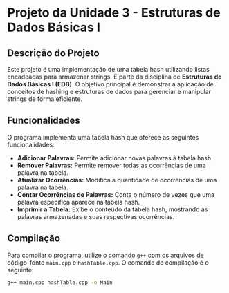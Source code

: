 # Projeto da Unidade 3 - Estruturas de Dados Básicas I

## Descrição do Projeto

Este projeto é uma implementação de uma tabela hash utilizando listas encadeadas para armazenar strings. É parte da disciplina de **Estruturas de Dados Básicas I (EDB)**. O objetivo principal é demonstrar a aplicação de conceitos de hashing e estruturas de dados para gerenciar e manipular strings de forma eficiente.

## Funcionalidades

O programa implementa uma tabela hash que oferece as seguintes funcionalidades:

- **Adicionar Palavras:** Permite adicionar novas palavras à tabela hash.
- **Remover Palavras:** Permite remover todas as ocorrências de uma palavra na tabela.
- **Atualizar Ocorrências:** Modifica a quantidade de ocorrências de uma palavra na tabela.
- **Contar Ocorrências de Palavras:** Conta o número de vezes que uma palavra específica aparece na tabela hash.
- **Imprimir a Tabela:** Exibe o conteúdo da tabela hash, mostrando as palavras armazenadas e suas respectivas ocorrências.

## Compilação

Para compilar o programa, utilize o comando `g++` com os arquivos de código-fonte `main.cpp` e `hashTable.cpp`. O comando de compilação é o seguinte:

```bash
g++ main.cpp hashTable.cpp -o Main
```
